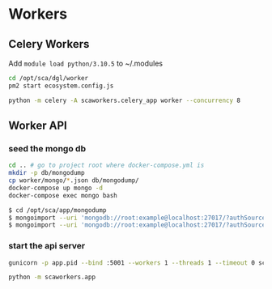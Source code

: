 # Workers

## Celery Workers

Add `module load python/3.10.5` to ~/.modules


```bash
cd /opt/sca/dgl/worker
pm2 start ecosystem.config.js
```

```bash
python -m celery -A scaworkers.celery_app worker --concurrency 8
```

## Worker API
### seed the mongo db
```bash
cd .. # go to project root where docker-compose.yml is
mkdir -p db/mongodump
cp worker/mongo/*.json db/mongodump/
docker-compose up mongo -d
docker-compose exec mongo bash

$ cd /opt/sca/app/mongodump
$ mongoimport --uri 'mongodb://root:example@localhost:27017/?authSource=admin' --jsonArray --db celery --collection celery_taskmeta --file celery_taskmeta.json
$ mongoimport --uri 'mongodb://root:example@localhost:27017/?authSource=admin' --jsonArray --db celery --collection workflow_meta --file workflow_meta.json
```

### start the api server
```bash
gunicorn -p app.pid --bind :5001 --workers 1 --threads 1 --timeout 0 scaworkers.app:app
```

```bash
python -m scaworkers.app
```
